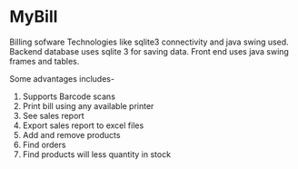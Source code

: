 # MyBill
Billing sofware
Technologies like sqlite3 connectivity and java swing used.
Backend database uses sqlite 3 for saving data.
Front end uses java swing frames and tables.

Some advantages includes-
1. Supports Barcode scans
2. Print bill using any available printer
3. See sales report
4. Export sales report to excel files
5. Add and remove products
6. Find orders
7. Find products will less quantity in stock

